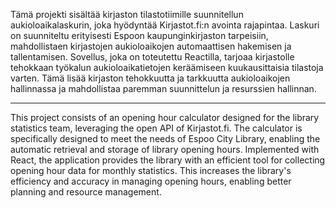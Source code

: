 Tämä projekti sisältää kirjaston tilastotiimille suunnitellun aukioloaikalaskurin, joka hyödyntää Kirjastot.fi:n avointa rajapintaa. 
Laskuri on suunniteltu erityisesti Espoon kaupunginkirjaston tarpeisiin, mahdollistaen kirjastojen aukioloaikojen automaattisen hakemisen ja tallentamisen. 
Sovellus, joka on toteutettu Reactilla, tarjoaa kirjastolle tehokkaan työkalun aukioloaikatietojen keräämiseen kuukausittaisia tilastoja varten. 
Tämä lisää kirjaston tehokkuutta ja tarkkuutta aukioloaikojen hallinnassa ja mahdollistaa paremman suunnittelun ja resurssien hallinnan.

************************************************************************************************************************************************************

This project consists of an opening hour calculator designed for the library statistics team, leveraging the open API of Kirjastot.fi.
The calculator is specifically designed to meet the needs of Espoo City Library, enabling the automatic retrieval and storage of library opening hours.
Implemented with React, the application provides the library with an efficient tool for collecting opening hour data for monthly statistics.
This increases the library's efficiency and accuracy in managing opening hours, enabling better planning and resource management.
